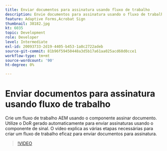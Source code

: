 ```yaml
---
title: Enviar documentos para assinatura usando fluxo de trabalho
description: Envie documentos para assinatura usando o fluxo de trabalho . Crie um fluxo de trabalho AEM usando o componente assinar documento. Utilize o DoR gerado automaticamente para enviar assinaturas usando o componente de sinal. O vídeo explica as várias etapas necessárias para criar um fluxo de trabalho eficaz para enviar documentos para assinatura.
feature: Adaptive Forms,Acrobat Sign
thumbnail: 38182.jpg
kt: 6035
topic: Development
role: Developer
level: Intermediate
exl-id: 20093733-2d19-4405-b453-1a8c2722adeb
source-git-commit: 81b96f59450448a3d5b17a61aa025acd60d0cce1
workflow-type: tm+mt
source-wordcount: '90'
ht-degree: 0%

---
```


# Enviar documentos para assinatura usando fluxo de trabalho

Crie um fluxo de trabalho AEM usando o componente assinar documento. Utilize o DoR gerado automaticamente para enviar assinaturas usando o componente de sinal.
O vídeo explica as várias etapas necessárias para criar um fluxo de trabalho eficaz para enviar documentos para assinatura.

>[!VIDEO](https://video.tv.adobe.com/v/38182/?quality=9&learn=on)
